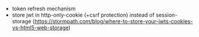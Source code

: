 * token refresh mechanism
* store jwt in http-only-cookie (+csrf protection) instead of session-storage (https://stormpath.com/blog/where-to-store-your-jwts-cookies-vs-html5-web-storage)
